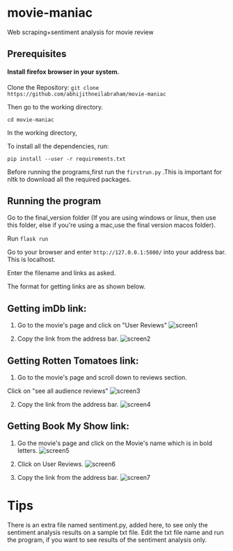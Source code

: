# movie-maniac
Web scraping+sentiment analysis for movie review

## Prerequisites

#### Install firefox browser in your system. 

Clone the Repository:
```git clone https://github.com/abhijithneilabraham/movie-maniac```

Then go to the working directory.

```cd movie-maniac```

In the working directory,

To install all the dependencies, run:

``` pip install --user -r requirements.txt ```

Before running the programs,first run the ```firstrun.py``` .This is important for nltk to download all the required packages.

## Running the program
 
 Go to the final_version folder (If you are using windows or linux, then use this folder, else if you're using a mac,use the final version macos folder).
 
 Run ```flask run```
 
 
 Go to your browser and enter ```http://127.0.0.1:5000/``` into your address bar. This is localhost.
 
Enter the filename and links as asked.
 
The format for getting links are as shown below.



## Getting imDb link:

1. Go to the movie's page and click on "User Reviews"
![screen1](./src/im_1.png)

2. Copy the link from the address bar.
![screen2](./src/im_2.png)

## Getting Rotten Tomatoes link:

1. Go to the movie's page and scroll down to reviews section.

Click on "see all audience reviews"
![screen3](./src/rt_1.png)

2. Copy the link from the address bar.
![screen4](./src/rt_2.png)

## Getting Book My Show link:

1. Go the movie's page and click on the Movie's name which is in bold letters.
![screen5](./src/book_1.png)

2. Click on User Reviews.
![screen6](./src/book_2.png)

3. Copy the link from the address bar.
![screen7](./src/book_3.png)




# Tips

There is an extra file named sentiment.py, added here, to see only the sentiment analysis results on a sample txt file. Edit the txt file name and run the program, if you want to see results of the sentiment analysis only.

